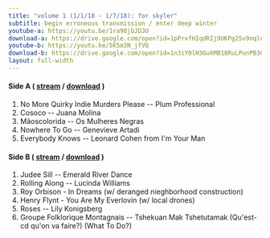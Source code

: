 ```yaml
---
title: "volume 1 (1/1/18 - 1/7/18): for skyler"
subtitle: begin erroneous transmission / enter deep winter 
youtube-a: https://youtu.be/1ra90jbJDJU
download-a: https://drive.google.com/open?id=1pPrxfHIqdRIj9UKPg25v9nqluo8xQmCV
youtube-b: https://youtu.be/5K5m3N_jfVQ
download-b: https://drive.google.com/open?id=1n3iY0lH3GukMB18RuLPunPB3G9VtT80S
layout: full-width 
---
```

#### Side A ( <a target="_blank" href="{{ page.youtube-a }}">stream</a> / <a target="_blank" href="{{ page.download-a }}">download</a> ) ####
1. No More Quirky Indie Murders Please -- Plum Professional
2. Cosoco -- Juana Molina
3. Mãoscolorida -- Os Mulheres Negras
4. Nowhere To Go -- Genevieve Artadi
5. Everybody Knows -- Leonard Cohen from I'm Your Man

#### Side B ( <a target="_blank" href="{{ page.youtube-b }}">stream</a> / <a target="_blank" href="{{ page.download-b }}">download</a> ) ####
1. Judee Sill -- Emerald River Dance
2. Rolling Along -- Lucinda Williams
3. Roy Orbison - In Dreams (w/ deranged nieghborhood construction)
4. Henry Flynt - You Are My Everlovin (w/ local drones)
5. Roses -- Lily Konigsberg
6. Groupe Folklorique Montagnais -- Tshekuan Mak Tshetutamak (Qu'est-cd qu'on va faire?) (What To Do?)
